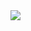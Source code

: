 <img src="https://img.shields.io/badge/Instagram-3DDC84?style=flat-square&logo=Instagram&logoColor=white"/>